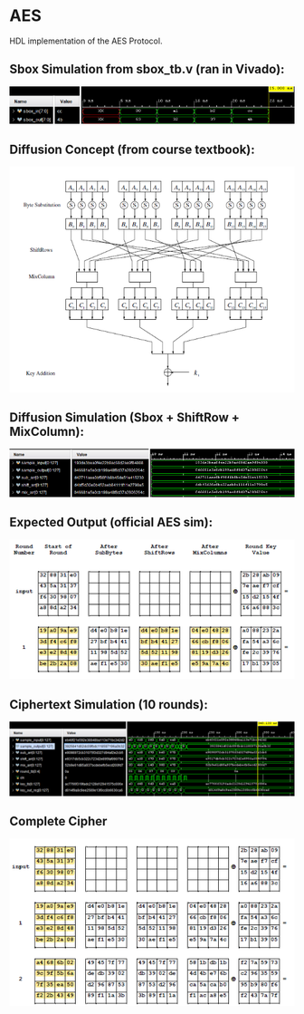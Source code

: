 # AES 
HDL implementation of the AES Protocol.

## Sbox Simulation from sbox_tb.v (ran in Vivado):
![Sbox Simulation](sbox_sim.png "Sbox Simulation")

## Diffusion Concept (from course textbook):
![Diffusion Concept](complete_round.png "Diffusion Concept") 

## Diffusion Simulation (Sbox + ShiftRow + MixColumn):
![Diffusion Simulation](diffusion_sim.png "Diffusion Simulation")

## Expected Output (official AES sim):
![Expected Output](fips-197.png "Expected Output")

## Ciphertext Simulation (10 rounds):
![Ciphertext Simulation](cipher_text.png "Ciphertext Simulation")

## Complete Cipher 
![Complete Cipher](fips-197(2).png "Complete Cipher")
